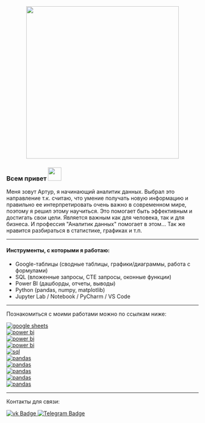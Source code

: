 <div id="header" align="center">
  <img src="https://media.giphy.com/media/v1.Y2lkPTc5MGI3NjExdTJubGIyYTl6a3dmMWhqYTRwZThqanluMm8wNGd2dzVoZTN1ZTV3ZSZlcD12MV9pbnRlcm5hbF9naWZfYnlfaWQmY3Q9Zw/qgQUggAC3Pfv687qPC/giphy.gif" width="400"/>
</div>

  ### Всем привет <img src="https://media.giphy.com/media/v1.Y2lkPTc5MGI3NjExZDY5MTk0Mzk2NDkxOTNiZDA5ZDlhYWZhOWNjMGU1ZGVjNTAwMGQ1NCZlcD12MV9pbnRlcm5hbF9naWZzX2dpZklkJmN0PXM/w1OBpBd7kJqHrJnJ13/giphy.gif" width="35px"/>
Меня зовут Артур, я начинающий аналитик данных. Выбрал это направление т.к. считаю, что умение получать новую информацию и правильно ее интерпретировать очень важно в современном мире, поэтому я решил этому научиться. Это помогает быть эффективным и достигать свои цели. Является важным как для человека, так и для бизнеса. И профессия "Аналитик данных" помогает в этом... Так же нравится разбираться в статистике, графиках и т.п.  

---

#### Инструменты, с которыми я работаю:
- Google-таблицы (сводные таблицы, графики/диаграммы, работа с формулами)
- SQL (вложенные запросы, CTE запросы, оконные функции)
- Power BI (дашборды, отчеты, выводы)
- Python (pandas, numpy, matplotlib)
- Jupyter Lab / Notebook / PyCharm / VS Code

---

Познакомиться с моими работами можно по ссылкам ниже:

<div id="badges">
  <a href="https://docs.google.com/spreadsheets/d/1y8OQxgtVzE5YMQvjxpiT5q0_n43Dv5Jn_8rj4Jka-Zs/edit#gid=1515904277">
    <img src="https://img.shields.io/badge/Project%201.%20-%20%D0%90%D0%BD%D0%B0%D0%BB%D0%B8%D0%B7%20%D0%B1%D0%B8%D0%B7%D0%BD%D0%B5%D1%81%20%D0%BC%D0%BE%D0%B4%D0%B5%D0%BB%D0%B8%20(google%20sheets)-blue" alt="google sheets"/>
  </a>
</div>

<div id="badges">
  <a href="https://drive.google.com/file/d/1pkoBh_Xc4CDcUbPUfUjoYvZ_GDoRPmgV/view?usp=sharing">
    <img src="https://img.shields.io/badge/Project%202.-%20%D0%A0%D0%B5%D0%BA%D0%BB%D0%B0%D0%BC%D0%B0%20%D0%B2%20%D1%86%D0%B8%D1%84%D1%80%D0%B0%D1%85%20(Power%20BI)-blue" alt="power bi"/>
  </a>
</div>

<div id="badges">
  <a href="https://drive.google.com/file/d/1la838YYGPvrBBo0j1CsWYtR9CO5c3LGF/view?usp=sharing">
    <img src="https://img.shields.io/badge/Project%203.%20-%20%D0%94%D0%B8%D0%BD%D0%B0%D0%BC%D0%B8%D0%BA%D0%B0%20%D0%BF%D1%80%D0%BE%D0%B4%D0%B0%D0%B6%20%D0%B2%D0%BD%D1%83%D1%82%D1%80%D0%B8%D0%B8%D0%B3%D1%80%D0%BE%D0%B2%D1%8B%D1%85%20%D1%82%D0%BE%D0%B2%D0%B0%D1%80%D0%BE%D0%B2%20(Power%20BI)-blue" alt="power bi"/>
  </a>
</div>

<div id="badges">
  <a href="https://drive.google.com/file/d/1hIJG3PvJjWsXh_HdHZgLVacryIZNydPp/view?usp=sharing">
    <img src="https://img.shields.io/badge/Project%204.%20-%20%D0%AD%D1%84%D1%84%D0%B5%D0%BA%D1%82%D0%B8%D0%B2%D0%BD%D0%BE%D1%81%D1%82%D1%8C%20%D0%BC%D0%B0%D1%80%D0%BA%D0%B5%D1%82%D0%B8%D0%BD%D0%B3%D0%BE%D0%B2%D1%8B%D1%85%20%D0%BA%D0%B0%D0%BC%D0%BF%D0%B0%D0%BD%D0%B8%D0%B9%20(Power%20BI)-blue" alt="power bi"/>
  </a>
</div>

<div id="badges">
  <a href="https://docs.google.com/document/d/1Kf3uRoYLcCZsPbNMovo764n4CUduhKHmETSUBYqaJAk/edit?usp=sharing">
    <img src="https://img.shields.io/badge/Project%205.%20-%20%D0%9E%D0%BD%D0%BB%D0%B0%D0%B9%D0%BD%20%D0%BF%D1%80%D0%BE%D0%B4%D0%B0%D0%B6%D0%B0%20%D0%BE%D1%84%D0%B8%D1%81%D0%BD%D1%8B%D1%85%20%D1%82%D0%BE%D0%B2%D0%B0%D1%80%D0%BE%D0%B2,%20%D1%80%D0%B5%D0%BA%D0%BE%D0%BC%D0%B5%D0%BD%D0%B4%D0%B0%D1%86%D0%B8%D0%B8%20%D0%BC%D0%B5%D1%81%D1%82%D0%B0%20%D0%B4%D0%BB%D1%8F%20%D1%81%D0%BE%D0%B7%D0%B4%D0%B0%D0%BD%D0%B8%D1%8F%20%D0%BE%D1%84%D0%BB%D0%B0%D0%B9%D0%BD%20%D0%BC%D0%B0%D0%B3%D0%B0%D0%B7%D0%B8%D0%BD%D0%B0%20(SQL)-blue" alt="sql"/>
  </a>
</div>

<div id="badges">
  <a href="https://drive.google.com/file/d/1CvIzz8-3bgbnO4dLXFnmdNuJvvJAFBPU/view?usp=sharing">
    <img src="https://img.shields.io/badge/Project%206.%20-%20%D0%98%D1%81%D1%81%D0%BB%D0%B5%D0%B4%D0%BE%D0%B2%D0%B0%D0%BD%D0%B8%D0%B5%20%D0%BF%D0%BE%D0%B2%D0%B5%D0%B4%D0%B5%D0%BD%D0%B8%D1%8F%20%D0%BF%D0%BE%D0%BB%D1%8C%D0%B7%D0%BE%D0%B2%D0%B0%D1%82%D0%B5%D0%BB%D0%B5%D0%B9%20%D0%B2%20%D0%B8%D0%B3%D1%80%D0%B5%20(pandas)-blue" alt="pandas"/>
  </a>
</div>

<div id="badges">
  <a href="https://drive.google.com/file/d/1IGnHQFyy0JU_ew4q390JmQU28geCOhW0/view?usp=sharing">
    <img src="https://img.shields.io/badge/Project%207.%20-%20%D0%90%D0%BD%D0%B0%D0%BB%D0%B8%D0%B7%20%D0%B2%D0%BE%D1%80%D0%BE%D0%BD%D0%BA%D0%B8%20(pandas,%20matplotlib)-blue" alt="pandas"/>
  </a>
</div>

<div id="badges">
  <a href="https://drive.google.com/file/d/1zOZWxg74y6u6JEiFs5M93Wz3fW0x_Jqz/view?usp=sharing">
    <img src="https://img.shields.io/badge/Project%208.%20-%20%D0%AF%D0%BD%D0%B4%D0%B5%D0%BA%D1%81%20%D0%BC%D0%B5%D1%82%D1%80%D0%B8%D0%BA%D0%B0.%20%D0%A3%D0%B7%D0%BD%D0%B0%D1%82%D1%8C%20%D0%BA%D0%BE%D0%BB%D0%B8%D1%87%D0%B5%D1%81%D1%82%D0%B2%D0%BE%20%D0%B1%D0%BE%D1%82%D0%BE%D0%B2%20%D0%B8%20%D0%B8%D1%85%20%D0%B8%D1%81%D1%82%D0%BE%D1%87%D0%BD%D0%B8%D0%BA%D0%B8%20%D1%82%D1%80%D0%B0%D1%84%D0%B8%D0%BA%D0%B0%20(pandas,%20requests,%20matplotlib)-blue" alt="pandas"/>
  </a>
</div>
 
<div id="badges">
  <a href="https://drive.google.com/file/d/1H_6qqg1Efx9pdXeI65Mbu-B3TnjJ75fa/view?usp=sharing">
    <img src="https://img.shields.io/badge/Project%209.%20-%20%D0%9E%D1%86%D0%B5%D0%BD%D0%BA%D0%B0%20%D1%8D%D1%84%D1%84%D0%B5%D0%BA%D1%82%D0%B8%D0%B2%D0%BD%D0%BE%D1%81%D1%82%D0%B8%20%D0%BD%D0%BE%D0%B2%D0%BE%D0%B9%20%D1%84%D0%B8%D1%87%D0%B8%20(pandas,%20numpy,%20%20psycopg2)-blue" alt="pandas"/>
  </a>
</div>

<div id="badges">
  <a href="https://drive.google.com/file/d/1ThgzQaWISwsaAWzL1ma2sNDyN7YDCAjC/view?usp=sharing">
    <img src="https://img.shields.io/badge/Project%2010.%20-%20%D0%A0%D0%B5%D0%BA%D0%BE%D0%BC%D0%B5%D0%BD%D0%B4%D0%B0%D1%82%D0%B5%D0%BB%D1%8C%D0%BD%D0%B0%D1%8F%20%D1%81%D0%B8%D1%81%D1%82%D0%B5%D0%BC%D0%B0%20%D0%BA%D1%83%D1%80%D1%81%D0%BE%D0%B2%20(collections,%20psycopg2,%20itertools)-blue" alt="pandas"/>
  </a>
</div>

---
Контакты для связи:
<div id="badges">
  <a href="https://vk.com/dessertaa">
    <img src="https://img.shields.io/badge/ВКонтакте-blue?style=for-the-badge&logo=vk&logoColor=white" alt="vk Badge"/>
  </a>
  <a href="https://t.me/Dessertaa">
    <img src="https://img.shields.io/badge/Telegram-blue?style=for-the-badge&logo=Telegram&logoColor=white" alt="Telegram Badge"/>
  </a>
</div>

<img src="https://komarev.com/ghpvc/?username=Dessertaa&style=flat-square&color=blue" alt=""/>
